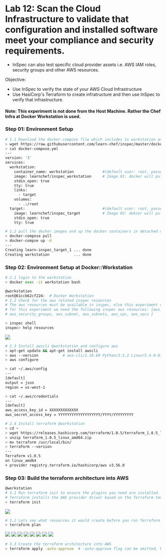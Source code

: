 # Lab 12: Scan the Cloud Infrastructure to validate that configuration and installed software meet your compliance and security requirements.
- InSpec can also test specific cloud provider assets i.e. AWS IAM roles, security groups and other AWS resources.

Objective:
- Use InSpec to verify the state of your AWS Cloud Infrastructure
- Use HasiCorp's Terraform to create infratructure and then use InSpec to verify that infrastructure.

#### Note: This experiment is not done from the Host Machine. Rather the Chef Infra at Docker Workstation is used.
### Step 01: Environment Setup 
```bash
# 1.1 Download the docker-compose file which includes 1x workstation and 1x target machine
> wget https://raw.githubusercontent.com/learn-chef/inspec/master/docker-compose.yml
> cat docker-compose.yml
---
version: '3'
services:
  workstation:
    container_name: workstation             #(default user: root, password: password, hostname: workstation)
    image: learnchef/inspec_workstation     # Image 01: docker will pull it 
    stdin_open: true
    tty: true
    links:
      - target
    volumes:
      - .:/root
  target:                                   #(default user: root, password: password, hostname: target)
    image: learnchef/inspec_target          # Image 02: dokcer will pull it      
    stdin_open: true
    tty: true

# 1.2 pull the docker images and up the docker containers in detached mode (-d)
> docker-compose pull
> docker-compse up -d 
---
Creating learn-inspec_target_1 ... done
Creating workstation           ... done

```

### Step 02: Environment Setup at Docker::Workstation

```bash
# 2.1 login to the workstation
> docker exec -it workstation bash

@workstation
root@61ccb62cf224:  # Docker Workstation
# 2.2 Check for the aws related inspec resources 
# The aws resources must be available in inspec, else this experiment cant be done
# for this experiment we need the following inspec aws resources: {aws_ec2_instance, aws_security_group
# aws_security_groups, aws_subnet, aws_subnets, aws_vpc, aws_vpcs }

> inspec shell
inspec> help resources
```
![](images/aws_resources.png)

```bash
# 2.3 Install awscli @workstation and configure aws
> apt-get update && apt-get install awscli
> aws --version           # aws-cli/1.18.69 Python/3.5.2 Linux/5.4.0-81-generic botocore/1.16.19
> aws configure

> cat ~/.aws/config 
---
[default]
output = json
region = us-west-1

> cat ~/.aws/credentials
---
[default]
aws_access_key_id = XXXXXXXXXXXXX
aws_secret_access_key = YYYYYYYYYYYYYYYYYYY/YYYY/YYYYYYYYY

# 2.4 Install terraform @workstation
> cd ~
> wget https://releases.hashicorp.com/terraform/1.0.5/terraform_1.0.5_linux_amd64.zip
> unzip terraform_1.0.5_linux_amd64.zip 
> mv terraform /usr/local/bin/
> terraform --version
---
Terraform v1.0.5
on linux_amd64
+ provider registry.terraform.io/hashicorp/aws v3.56.0

```

### Step 03: Build the terraform architecture into AWS
```bash
@workstation
# 3.1 Run terraform init to ensure the plugins you need are installed.
# Terraform installs the AWS provider driver based on the Terraform template that it found in the current directory.
> terraform init 
```
![](images/terra-init.png)

```bash
# 3.2 Lets see what resources it would create before you run Terraform to create your infrastructure
> terraform plan
```
![](images/terra-plan-1.png)
![](images/terra-plan-2.png)
![](images/terra-plan-3.png)
![](images/terra-plan-4.png)
![](images/terra-plan-5.png)
![](images/terra-plan-6.png)
![](images/terra-plan-7.png)
![](images/terra-plan-8.png)

```bash
# 3.3 Create the terraform architecture into AWS
> terraform apply -auto-approve  # -auto-approve flag can be omitted, but then terraform will ask for permission all the time

```